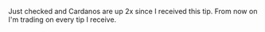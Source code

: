 Just checked and Cardanos are up 2x since I received this tip. From now on I'm trading on every tip I receive.

